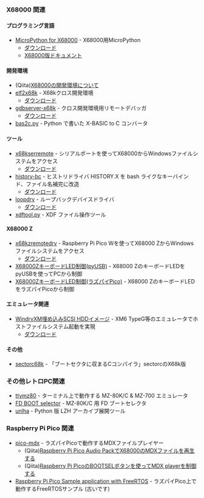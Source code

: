 ### X68000 関連

#### プログラミング言語
* [MicroPython for X68000](https://github.com/yunkya2/micropython-x68k) - X68000用MicroPython
  * [ダウンロード](https://github.com/yunkya2/micropython-x68k/releases)
  * [X68000版ドキュメント](https://github.com/yunkya2/micropython-x68k/blob/port-x68k/ports/x68k/README.md)

#### 開発環境
* (Qiita)[X68000の開発環境について](https://qiita.com/yunkya2/items/a02d04e9157b1e797983)
* [elf2x68k](https://github.com/yunkya2/elf2x68k) - X68kクロス開発環境
  * [ダウンロード](https://github.com/yunkya2/elf2x68k/releases)
* [gdbserver-x68k](https://github.com/yunkya2/gdbserver-x68k) - クロス開発環境用リモートデバッガ
  * [ダウンロード](https://github.com/yunkya2/gdbserver-x68k/releases)
* [bas2c.py](https://github.com/yunkya2/bas2c-x68k) - Python で書いた X-BASIC to C コンバータ
 
#### ツール
* [x68kserremote](https://github.com/yunkya2/x68kserremote) - シリアルポートを使ってX68000からWindowsファイルシステムをアクセス
  * [ダウンロード](https://github.com/yunkya2/x68kserremote/releases)
* [history-bc](https://github.com/yunkya2/yunkya2/tree/main/history-bc) - ヒストリドライバ HISTORY.X を bash ライクなキーバインド、ファイル名補完に改造
  * [ダウンロード](https://github.com/yunkya2/yunkya2/raw/main/history-bc/history-bc.zip)
* [loopdrv](https://github.com/yunkya2/loopdrv-x68k) - ループバックデバイスドライバ
  * [ダウンロード](https://github.com/yunkya2/loopdrv-x68k/releases)
* [xdftool.py](https://github.com/yunkya2/micropython-x68k/tree/port-x68k/ports/x68k/xdftool) - XDF ファイル操作ツール

#### X68000 Z
* [x68kzremotedrv](https://github.com/yunkya2/x68kzremotedrv) - Raspberry Pi Pico Wを使ってX68000 ZからWindowsファイルシステムをアクセス
  * [ダウンロード](https://github.com/yunkya2/x68kzremotedrv/releases)
* [X68000ZキーボードLED制御(pyUSB)](https://github.com/yunkya2/x68kzkbd-pyusb) - X68000 ZのキーボードLEDをpyUSBを使ってPCから制御
* [X68000ZキーボードLED制御(ラズパイPico)](https://github.com/yunkya2/x68kzkbd-pico) - X68000 ZのキーボードLEDをラズパイPicoから制御

#### エミュレータ関連
* [WindrvXM埋め込みSCSI HDDイメージ](https://github.com/yunkya2/windrvxm-boot) - XM6 TypeG等のエミュレータでホストファイルシステム起動を実現
  * [ダウンロード](https://github.com/yunkya2/windrvxm-boot/releases) 

#### その他
* [sectorc68k](https://github.com/yunkya2/sectorc68k) - 「ブートセクタに収まるCコンパイラ」sectorcのX68k版

### その他レトロPC関連
* [ttymz80](https://github.com/yunkya2/ttymz80) - ターミナル上で動作する MZ-80K/C & MZ-700 エミュレータ
* [FD BOOT selector](https://github.com/yunkya2/mz80kmisc/tree/main/fdbootsel) - MZ-80K/C 用 FD ブートセレクタ
* [unlha](https://github.com/yunkya2/unlha) - Python 版 LZH アーカイブ展開ツール

### Raspberry Pi Pico 関連
* [pico-mdx](https://github.com/yunkya2/pico-mdx) - ラズパイPicoで動作するMDXファイルプレイヤー
  * (Qiita)[Raspberry Pi Pico Audio PackでX68000のMDXファイルを再生する](https://qiita.com/yunkya2/items/da423a2bee0266fbec44)
  * (Qiita)[Raspberry Pi PicoのBOOTSELボタンを使ってMDX playerを制御する](https://qiita.com/yunkya2/items/e415eed7b3bf4b637201)
* [Raspberry Pi Pico Sample application with FreeRTOS](https://github.com/yunkya2/pico-freertos-sample) - ラズパイPico上で動作するFreeRTOSサンプル (古いです)

